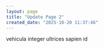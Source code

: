 ```yaml
---
layout: page
title: "Update Page 2"
created_date: "2025-10-20 11:37:46"
---
```


vehicula integer ultrices sapien id 
